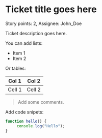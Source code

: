 # Ticket title goes here
Story points: 2, Assignee: John_Doe

Ticket description goes here.

You can add lists:

- Item 1
- Item 2

Or tables:

Col 1 | Col 2
----- | -----
Cell 1 | Cell 2

> Add some comments.

Add code snipets:

```javascript
function hello() {
     console.log("Hello");
}
```
